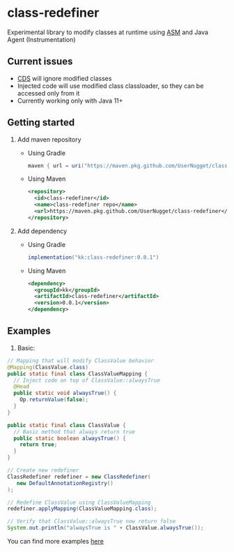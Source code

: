# class-redefiner
Experimental library to modify classes at runtime using [ASM](https://asm.ow2.io/) and Java Agent (Instrumentation)

## Current issues
- [CDS](https://openjdk.org/jeps/310) will ignore modified classes
- Injected code will use modified class classloader, so they can be accessed only from it
- Currently working only with Java 11+

## Getting started

1) Add maven repository
   + Using Gradle
     ```groovy
     maven { url = uri("https://maven.pkg.github.com/UserNugget/class-redefiner") }
     ```

   + Using Maven
     ```xml
     <repository>
       <id>class-redefiner</id>
       <name>class-redefiner repo</name>
       <url>https://maven.pkg.github.com/UserNugget/class-redefiner</url>
     </repository>
     ```

2) Add dependency
   + Using Gradle
     ```groovy
     implementation("kk:class-redefiner:0.0.1")
     ```

   + Using Maven
     ```xml
     <dependency>
       <groupId>kk</groupId>
       <artifactId>class-redefiner</artifactId>
       <version>0.0.1</version>
     </dependency>
     ```

## Examples

1) Basic:
```java
// Mapping that will modify ClassValue behavior
@Mapping(ClassValue.class)
public static final class ClassValueMapping {
  // Inject code on top of ClassValue::alwaysTrue
  @Head
  public static void alwaysTrue() {
    Op.returnValue(false);
  }
}

public static final class ClassValue {
  // Basic method that always return true
  public static boolean alwaysTrue() {
    return true;
  }
}

// Create new redefiner
ClassRedefiner redefiner = new ClassRedefiner(
   new DefaultAnnotationRegistry()
);

// Redefine ClassValue using ClassValueMapping
redefiner.applyMapping(ClassValueMapping.class);

// Verify that ClassValue::alwaysTrue now return false
System.out.println("alwaysTrue is " + ClassValue.alwaysTrue());
```

You can find more examples [here](https://github.com/UserNugget/class-redefiner/tree/main/examples/src/main/java/kk/examples)